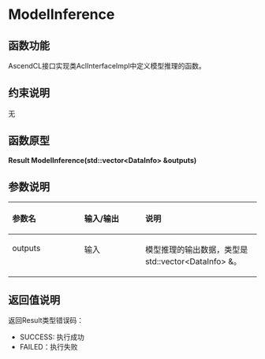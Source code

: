 # ModelInference<a name="ZH-CN_TOPIC_0000001539024752"></a>

## 函数功能<a name="section15868409121"></a>

AscendCL接口实现类AclInterfaceImpl中定义模型推理的函数。

## 约束说明<a name="section1771773225914"></a>

无

## 函数原型<a name="section16481811131215"></a>

**Result ModelInference\(std::vector<DataInfo\> &outputs\)**

## 参数说明<a name="section2779823101219"></a>

<a name="zh-cn_topic_0122830089_table438764393513"></a>
<table><thead align="left"><tr id="zh-cn_topic_0122830089_row53871743113510"><th class="cellrowborder" valign="top" width="29.03%" id="mcps1.1.4.1.1"><p id="zh-cn_topic_0122830089_p1438834363520"><a name="zh-cn_topic_0122830089_p1438834363520"></a><a name="zh-cn_topic_0122830089_p1438834363520"></a>参数名</p>
</th>
<th class="cellrowborder" valign="top" width="24.529999999999998%" id="mcps1.1.4.1.2"><p id="p1769255516412"><a name="p1769255516412"></a><a name="p1769255516412"></a>输入/输出</p>
</th>
<th class="cellrowborder" valign="top" width="46.44%" id="mcps1.1.4.1.3"><p id="zh-cn_topic_0122830089_p173881843143514"><a name="zh-cn_topic_0122830089_p173881843143514"></a><a name="zh-cn_topic_0122830089_p173881843143514"></a>说明</p>
</th>
</tr>
</thead>
<tbody><tr id="row462010103418"><td class="cellrowborder" valign="top" width="29.03%" headers="mcps1.1.4.1.1 "><p id="p136209073416"><a name="p136209073416"></a><a name="p136209073416"></a>outputs</p>
</td>
<td class="cellrowborder" valign="top" width="24.529999999999998%" headers="mcps1.1.4.1.2 "><p id="p65341162346"><a name="p65341162346"></a><a name="p65341162346"></a>输入</p>
</td>
<td class="cellrowborder" valign="top" width="46.44%" headers="mcps1.1.4.1.3 "><p id="p46201707348"><a name="p46201707348"></a><a name="p46201707348"></a>模型推理的输出数据，类型是std::vector&lt;DataInfo&gt; &amp;。</p>
</td>
</tr>
</tbody>
</table>

## 返回值说明<a name="section7624143271217"></a>

返回Result类型错误码：

-   SUCCESS: 执行成功
-   FAILED：执行失败

